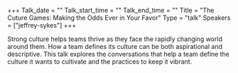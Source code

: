 +++
Talk_date = ""
Talk_start_time = ""
Talk_end_time = ""
Title = "The Cuture Games: Making the Odds Ever in Your Favor"
Type = "talk"
Speakers = ["jeffrey-sykes"]
+++

Strong culture helps teams thrive as they face the rapidly changing world around them. How a team defines its culture can be both aspirational and descriptive. This talk explores the conversations that help a team define the culture it wants to cultivate and the practices to keep it vibrant.
